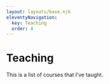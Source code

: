 ```yaml
---
layout: layouts/base.njk
eleventyNavigation:
  key: Teaching
  order: 4
---
```

# Teaching

This is a list of courses that I've taught.
